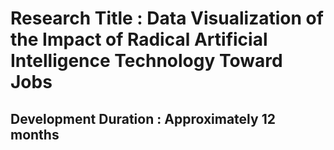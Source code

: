 <h1>Research Title : Data Visualization of the Impact of Radical Artificial Intelligence Technology Toward Jobs</h1>
<h2>Development Duration : Approximately 12 months</h2>
